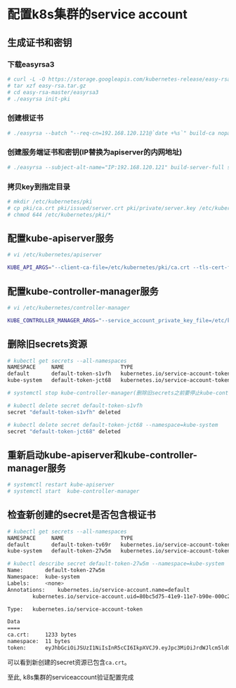 # 配置k8s集群的service account

## 生成证书和密钥

### 下载easyrsa3

```bash
# curl -L -O https://storage.googleapis.com/kubernetes-release/easy-rsa/easy-rsa.tar.gz
# tar xzf easy-rsa.tar.gz
# cd easy-rsa-master/easyrsa3
# ./easyrsa init-pki
```



### 创建根证书

```bash
# ./easyrsa --batch "--req-cn=192.168.120.121@`date +%s`" build-ca nopass
```



### 创建服务端证书和密钥(IP替换为apiserver的内网地址)

```bash
# ./easyrsa --subject-alt-name="IP:192.168.120.121" build-server-full server nopass
```



### 拷贝key到指定目录

```bash
# mkdir /etc/kubernetes/pki
# cp pki/ca.crt pki/issued/server.crt pki/private/server.key /etc/kubernetes/pki/
# chmod 644 /etc/kubernetes/pki/*
```



## 配置kube-apiserver服务

```bash
# vi /etc/kubernetes/apiserver
```

```bash
KUBE_API_ARGS="--client-ca-file=/etc/kubernetes/pki/ca.crt --tls-cert-file=/etc/kubernetes/pki/server.crt --tls-private-key-file=/etc/kubernetes/pki/server.key"
```



## 配置kube-controller-manager服务

```bash
# vi /etc/kubernetes/controller-manager
```

```bash
KUBE_CONTROLLER_MANAGER_ARGS="--service_account_private_key_file=/etc/kubernetes/pki/server.key --root-ca-file=/etc/kubernetes/pki/ca.crt"
```



## 删除旧secrets资源

```bash
# kubectl get secrets --all-namespaces
NAMESPACE     NAME                  TYPE                                  DATA      AGE
default       default-token-s1vfh   kubernetes.io/service-account-token   2         5m
kube-system   default-token-jct68   kubernetes.io/service-account-token   2         4m

# systemctl stop kube-controller-manager(删除旧secrets之前要停止kube-controller-manager服务)

# kubectl delete secret default-token-s1vfh
secret "default-token-s1vfh" deleted

# kubectl delete secret default-token-jct68 --namespace=kube-system
secret "default-token-jct68" deleted
```



## 重新启动kube-apiserver和kube-controller-manager服务

```bash
# systemctl restart kube-apiserver
# systemctl start  kube-controller-manager
```



## 检查新创建的secret是否包含根证书

```bash
# kubectl get secrets --all-namespaces
NAMESPACE     NAME                  TYPE                                  DATA      AGE
default       default-token-tv69r   kubernetes.io/service-account-token   3         3s
kube-system   default-token-27w5m   kubernetes.io/service-account-token   3         3s

# kubectl describe secret default-token-27w5m --namespace=kube-system
Name:       default-token-27w5m
Namespace:  kube-system
Labels:     <none>
Annotations:    kubernetes.io/service-account.name=default
        kubernetes.io/service-account.uid=80bc5d75-41e9-11e7-b90e-000c29f6f813

Type:   kubernetes.io/service-account-token

Data
====
ca.crt:     1233 bytes
namespace:  11 bytes
token:      eyJhbGciOiJSUzI1NiIsInR5cCI6IkpXVCJ9.eyJpc3MiOiJrdWJlcm5ldGVzL3NlcnZpY2VhY2NvdW50I...
```

可以看到新创建的secret资源已包含`ca.crt`。

至此, k8s集群的serviceaccount验证配置完成